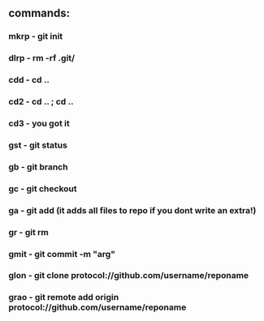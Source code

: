 ## commands:
### mkrp - git init
### dlrp - rm -rf .git/
### cdd - cd ..
### cd2 - cd .. ; cd ..
### cd3 - you got it
### gst - git status
### gb - git branch <cli-arg-optional>
### gc - git checkout <cli-arg-optional>
### ga - git add <cli-arg> (it adds all files to repo if you dont write an extra!)
###	gr - git rm <cli-arg>
### gmit <cli-arg> - git commit -m "arg"
### glon <cli-arg-username> <cli-arg-reponame> - git clone protocol://github.com/username/reponame
### grao <cli-arg-username> <cli-arg-reponame> - git remote add origin protocol://github.com/username/reponame


